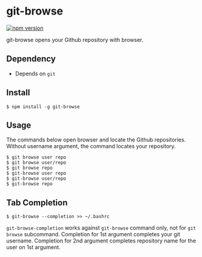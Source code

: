 # git-browse

[![npm version](https://badge.fury.io/js/git-browse.svg)](https://badge.fury.io/js/git-browse)

git-browse opens your Github repository with browser.

## Dependency

- Depends on `git`

## Install

```
$ npm install -g git-browse
```

## Usage

The commands below open browser and locate the Github repositories.
Without username argument, the command locates your repository.

```
$ git browse user repo
$ git browse user/repo
$ git browse repo
$ git-browse user repo
$ git-browse user/repo
$ git-browse repo
```

## Tab Completion

```
$ git-browse --completion >> ~/.bashrc
```

`git-browse-completion` works against `git-browse` command only, not for `git browse` subcommand.
Completion for 1st argument completes your git username.
Completion for 2nd argument completes repository name for the user on 1st argument.
